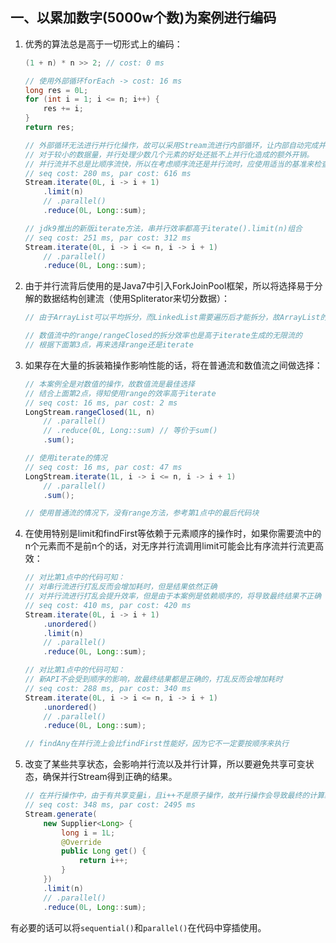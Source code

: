 ## 一、以累加数字(5000w个数)为案例进行编码

1. 优秀的算法总是高于一切形式上的编码：

    ```java
    (1 + n) * n >> 2; // cost: 0 ms
    
    // 使用外部循环forEach -> cost: 16 ms
    long res = 0L;
    for (int i = 1; i <= n; i++) {
        res += i;
    }
    return res;
    
    // 外部循环无法进行并行化操作，故可以采用Stream流进行内部循环，让内部自动完成并行化过程。
    // 对于较小的数据量，并行处理少数几个元素的好处还抵不上并行化造成的额外开销。
    // 并行流并不总是比顺序流快，所以在考虑顺序流还是并行流时，应使用适当的基准来检查其性能。
    // seq cost: 280 ms, par cost: 616 ms
    Stream.iterate(0L, i -> i + 1)
        .limit(n)
        // .parallel()
        .reduce(0L, Long::sum);
    
    // jdk9推出的新版iterate方法，串并行效率都高于iterate().limit(n)组合
    // seq cost: 251 ms, par cost: 312 ms
    Stream.iterate(0L, i -> i <= n, i -> i + 1)
        // .parallel()
        .reduce(0L, Long::sum);
    ```

2. 由于并行流背后使用的是Java7中引入ForkJoinPool框架，所以将选择易于分解的数据结构创建流（使用Spliterator来切分数据）：

    ```java
    // 由于ArrayList可以平均拆分，而LinkedList需要遍历后才能拆分，故ArrayList的拆分效率较高
    
    // 数值流中的range/rangeClosed的拆分效率也是高于iterate生成的无限流的
    // 根据下面第3点，再来选择range还是iterate
    ```

3. 如果存在大量的拆装箱操作影响性能的话，将在普通流和数值流之间做选择：

    ```java
    // 本案例全是对数值的操作，故数值流是最佳选择
    // 结合上面第2点，得知使用range的效率高于iterate
    // seq cost: 16 ms, par cost: 2 ms
    LongStream.rangeClosed(1L, n)
        // .parallel()
        // .reduce(0L, Long::sum) // 等价于sum()
        .sum();
    
    // 使用iterate的情况
    // seq cost: 16 ms, par cost: 47 ms
    LongStream.iterate(1L, i -> i <= n, i -> i + 1)
        // .parallel()
        .sum();
    
    // 使用普通流的情况下，没有range方法，参考第1点中的最后代码块
    ```

4. 在使用特别是limit和findFirst等依赖于元素顺序的操作时，如果你需要流中的n个元素而不是前n个的话，对无序并行流调用limit可能会比有序流并行流更高效：

    ```java
    // 对比第1点中的代码可知：
    // 对串行流进行打乱反而会增加耗时，但是结果依然正确
    // 对并行流进行打乱会提升效率，但是由于本案例是依赖顺序的，将导致最终结果不正确
    // seq cost: 410 ms, par cost: 420 ms
    Stream.iterate(0L, i -> i + 1)
        .unordered()
        .limit(n)
        // .parallel()
        .reduce(0L, Long::sum);
    
    // 对比第1点中的代码可知：
    // 新API不会受到顺序的影响，故最终结果都是正确的，打乱反而会增加耗时
    // seq cost: 288 ms, par cost: 340 ms
    Stream.iterate(0L, i -> i <= n, i -> i + 1)
        .unordered()
        // .parallel()
        .reduce(0L, Long::sum);
    
    // findAny在并行流上会比findFirst性能好，因为它不一定要按顺序来执行
    ```

5. 改变了某些共享状态，会影响并行流以及并行计算，所以要避免共享可变状态，确保并行Stream得到正确的结果。

    ```java
    // 在并行操作中，由于有共享变量i，且i++不是原子操作，故并行操作会导致最终的计算结果不正确
    // seq cost: 348 ms, par cost: 2495 ms
    Stream.generate(
        new Supplier<Long> {
            long i = 1L;
            @Override
            public Long get() {
                return i++;
            }
        })
        .limit(n)
        // .parallel()
        .reduce(0L, Long::sum);
    ```

有必要的话可以将`sequential()`和`parallel()`在代码中穿插使用。



